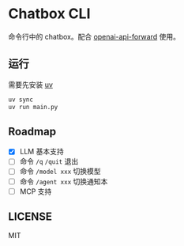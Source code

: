 # Chatbox CLI

命令行中的 chatbox。配合 [openai-api-forward](https://github.com/yuekcc/openai-api-forward) 使用。

## 运行

需要先安装 [uv](https://github.com/astral-sh/uv)

```sh
uv sync
uv run main.py
```

## Roadmap

- [x] LLM 基本支持
- [ ] 命令 `/q` `/quit` 退出
- [ ] 命令 `/model xxx` 切换模型
- [ ] 命令 `/agent xxx` 切换通知本
- [ ] MCP 支持

## LICENSE

MIT
